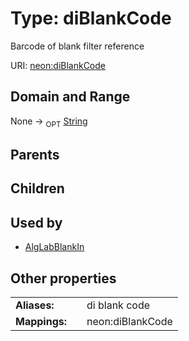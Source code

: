
# Type: diBlankCode


Barcode of blank filter reference

URI: [neon:diBlankCode](https://data.neonscience.org/diBlankCode)


## Domain and Range

None ->  <sub>OPT</sub> [String](types/String.md)

## Parents


## Children


## Used by

 * [AlgLabBlankIn](AlgLabBlankIn.md)

## Other properties

|  |  |  |
| --- | --- | --- |
| **Aliases:** | | di blank code |
| **Mappings:** | | neon:diBlankCode |

